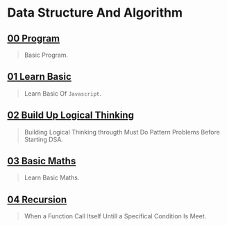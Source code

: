 # Data Structure And Algorithm

## [00 Program](./00_program/)
> Basic Program.
## [01 Learn Basic](./01_learn_basic/)
> Learn Basic Of `Javascript`.
## [02 Build Up Logical Thinking](./02_build_up_logical_thinking/)
> Building Logical Thinking througth Must Do Pattern Problems Before Starting DSA.
## [03 Basic Maths](./03_basic_maths/)
> Learn Basic Maths.
## [04 Recursion](./04_recursion/)
> When a Function Call Itself Untill a Specifical Condition Is Meet.